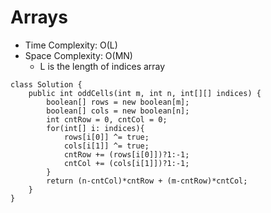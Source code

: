 # Arrays
* Time Complexity: O(L)
* Space Complexity: O(MN)
	* L is the length of indices array
```
class Solution {
    public int oddCells(int m, int n, int[][] indices) {
        boolean[] rows = new boolean[m];
        boolean[] cols = new boolean[n];
        int cntRow = 0, cntCol = 0;
        for(int[] i: indices){
            rows[i[0]] ^= true;
            cols[i[1]] ^= true;
            cntRow += (rows[i[0]])?1:-1;
            cntCol += (cols[i[1]])?1:-1;
        }
        return (n-cntCol)*cntRow + (m-cntRow)*cntCol;
    }
}
```